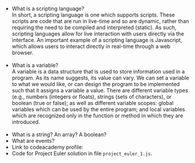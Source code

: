 - What is a scripting language?<br>In short, a scripting language is one which supports scripts.  These scripts are code that are run in live-time and so are dynamic, rather than requiring the need to be compiled and interpreted (static).  As such, scripting languages allow for live interaction with users directly via the interface.  An important example of a scripting language is Javascript, which allows users to interact directly in real-time through a web browser.<br><br>
- What is a variable?<br>A variable is a data structure that is used to store information used in a program.  As its name suggests, its value can vary.  We can set a variable to what we would like, or can design the program to be implemented such that it assigns a variable a value.  There are different variable types (e.g., numbers (integers or floats), strings (sets of characters), or boolean (true or false); as well as different variable scopes: global variables which can be used by the entire program; and local variables which are recognized only in the function or method in which they are introduced.<br><br>
- What is a string? An array? A boolean?
- What are events?
- Link to codeacademy profile: 
- Code for Project Euler solution in file `project_euler_1.js`.
